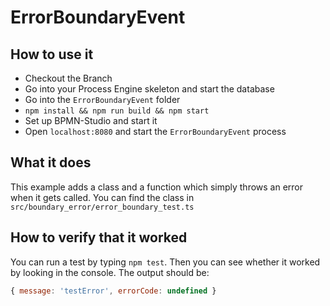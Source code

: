 # ErrorBoundaryEvent

## How to use it

- Checkout the Branch
- Go into your Process Engine skeleton and start the database
- Go into the `ErrorBoundaryEvent` folder
- ```npm install && npm run build && npm start```
- Set up BPMN-Studio and start it
- Open `localhost:8080` and start the `ErrorBoundaryEvent` process

## What it does

This example adds a class and a function which simply throws an error when
it gets called. 
You can find the class in `src/boundary_error/error_boundary_test.ts`

## How to verify that it worked

You can run a test by typing `npm test`. 
Then you can see whether it worked by looking in the console.
The output should be:

```javascript
{ message: 'testError', errorCode: undefined }
```
